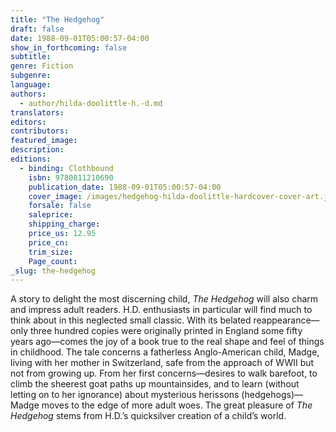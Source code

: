 ```yaml
---
title: "The Hedgehog"
draft: false
date: 1988-09-01T05:00:57-04:00
show_in_forthcoming: false
subtitle:
genre: Fiction
subgenre:
language:
authors:
  - author/hilda-doolittle-h.-d.md
translators:
editors:
contributors:
featured_image:
description:
editions:
  - binding: Clothbound
    isbn: 9780811210690
    publication_date: 1988-09-01T05:00:57-04:00
    cover_image: /images/hedgehog-hilda-doolittle-hardcover-cover-art.jpg
    forsale: false
    saleprice:
    shipping_charge:
    price_us: 12.95
    price_cn:
    trim_size:
    Page_count:
_slug: the-hedgehog
---
```


A story to delight the most discerning child, _The Hedgehog_ will also charm and impress adult readers. H.D. enthusiasts in particular will find much to think about in this neglected small classic. With its belated reappearance—only three hundred copies were originally printed in England some fifty years ago—comes the joy of a book true to the real shape and feel of things in childhood. The tale concerns a fatherless Anglo-American child, Madge, living with her mother in Switzerland, safe from the approach of WWII but not from growing up. From her first concerns—desires to walk barefoot, to climb the sheerest goat paths up mountainsides, and to learn (without letting on to her ignorance) about mysterious herissons (hedgehogs)—Madge moves to the edge of more adult woes. The great pleasure of _The Hedgehog_ stems from H.D.’s quicksilver creation of a child’s world.

